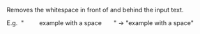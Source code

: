 
[comment]: # (TextCanvasModule)
Removes the whitespace in front of and behind the input text.  



E.g.  "         example with a space       " -> "example with a space"